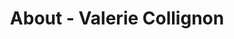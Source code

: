 ---
id: valerie_collignon
permalink: "/about/valerie_collignon"
full_name: Valerie Collignon
title: About - Valerie Collignon
role: Project Manager
image: valerie_collignon_color.jpg
about: Valerie Collignon spent the majority of her career in college enrollment management - recruiting students, planning and executing events, managing operations, and implementing CRMs. When an opportunity arose to join the federal healthcare IT space, she jumped at the opportunity to take a career lane switch, quickly learning Agile methodology, attaining two Salesforce certifications, and becoming a Certified Scrum Master and Project Manager. Valerie has a passion for collaborating with others and making a difference. She earned her Bachelor of Science in Marketing and her Master of Business Administration at The University of Tampa (Go Spartans!). In her free time, Valerie enjoys drinking good coffee, cycling, enjoying the Central Florida theme parks, and spending time with her husband and two boys in Orlando, FL.
github: 
linkedin: 
featimg: "/assets/aboutBanner1.jpg"
layout: about/profile
---